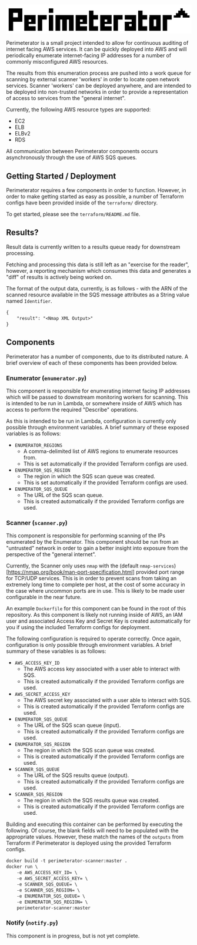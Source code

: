 ![Perimeterator](./docs/images/Perimeterator.png?raw=true)


Perimeterator is a small project intended to allow for continuous auditing
of internet facing AWS services. It can be quickly deployed into AWS and will
periodically enumerate internet-facing IP addresses for a number of commonly
misconfigured AWS resources.

The results from this enumeration process are pushed into a work queue for
scanning by external scanner 'workers' in order to locate open network
services. Scanner 'workers' can be deployed anywhere, and are intended to be
deployed into non-trusted networks in order to provide a representation of
access to services from the "general internet".

Currently, the following AWS resource types are supported:

* EC2
* ELB
* ELBv2
* RDS

All communication between Perimeterator components occurs asynchronously
through the use of AWS SQS queues.

## Getting Started / Deployment

Perimeterator requires a few components in order to function. However, in
order to make getting started as easy as possible, a number of Terraform
configs have been provided inside of the `terraform/` directory.

To get started, please see the `terraform/README.md` file.

## Results?

Result data is currently written to a results queue ready for downstream
processing.

Fetching and processing this data is still left as an "exercise for the
reader", however, a reporting mechanism which consumes this data and
generates a "diff" of results is actively being worked on.

The format of the output data, currently, is as follows - with the ARN of
the scanned resource available in the SQS message attributes as a String value
named `Identifier`.

```
{
    "result": "<Nmap XML Output>"
}
```

## Components

Perimeterator has a number of components, due to its distributed nature. A
brief overview of each of these components has been provided below.

### Enumerator (`enumerator.py`)

This component is responsible for enumerating internet facing IP addresses
which will be passed to downstream monitoring workers for scanning. This
is intended to be run in Lambda, or somewhere inside of AWS which has access
to perform the required "Describe" operations.

As this is intended to be run in Lambda, configuration is currently only
possible through environment variables. A brief summary of these exposed
variables is as follows:

* `ENUMERATOR_REGIONS`
  * A comma-delimited list of AWS regions to enumerate resources from.
  * This is set automatically if the provided Terraform configs are used.
* `ENUMERATOR_SQS_REGION`
  * The region in which the SQS scan queue was created.
  * This is set automatically if the provided Terraform configs are used.
* `ENUMERATOR_SQS_QUEUE`
  * The URL of the SQS scan queue.
  * This is created automatically if the provided Terraform configs are used.

### Scanner (`scanner.py`)

This component is responsible for performing scanning of the IPs enumerated
by the Enumerator. This component should be run from an "untrusted" network
in order to gain a better insight into exposure from the perspective of the
"general internet".

Currently, the Scanner only uses `nmap` with the (default `nmap-services`)[https://nmap.org/book/man-port-specification.html]
provided port range for TCP/UDP services. This is in order to prevent scans
from taking an extremely long time to complete per host, at the cost of some
accuracy in the case where uncommon ports are in use. This is likely to be
made user configurable in the near future.

An example `Dockerfile` for this component can be found in the root of this
repository. As this component is likely not running inside of AWS, an IAM user
and associated Access Key and Secret Key is created automatically for you if
using the included Terraform configs for deployment.

The following configuration is required to operate correctly. Once again,
configuration is only possible through environment variables. A brief summary
of these variables is as follows:

* `AWS_ACCESS_KEY_ID`
  * The AWS access key associated with a user able to interact with SQS.
  * This is created automatically if the provided Terraform configs are used.
* `AWS_SECRET_ACCESS_KEY`
  * The AWS secret key associated with a user able to interact with SQS.
  * This is created automatically if the provided Terraform configs are used.
* `ENUMERATOR_SQS_QUEUE`
  * The URL of the SQS scan queue (input).
  * This is created automatically if the provided Terraform configs are used.
* `ENUMERATOR_SQS_REGION`
  * The region in which the SQS scan queue was created.
  * This is created automatically if the provided Terraform configs are used.
* `SCANNER_SQS_QUEUE`
  * The URL of the SQS results queue (output).
  * This is created automatically if the provided Terraform configs are used.
* `SCANNER_SQS_REGION`
  * The region in which the SQS results queue was created.
  * This is created automatically if the provided Terraform configs are used.

Building and executing this container can be performed by executing the
following. Of course, the blank fields will need to be populated with the
appropriate values. However, these match the names of the `outputs` from
Terraform if Perimeterator is deployed using the provided Terraform configs.

```
docker build -t perimeterator-scanner:master .
docker run \
    -e AWS_ACCESS_KEY_ID= \
    -e AWS_SECRET_ACCESS_KEY= \
    -e SCANNER_SQS_QUEUE= \
    -e SCANNER_SQS_REGION= \
    -e ENUMERATOR_SQS_QUEUE= \
    -e ENUMERATOR_SQS_REGION= \
    perimeterator-scanner:master
```

### Notify (`notify.py`)

This component is in progress, but is not yet complete.
